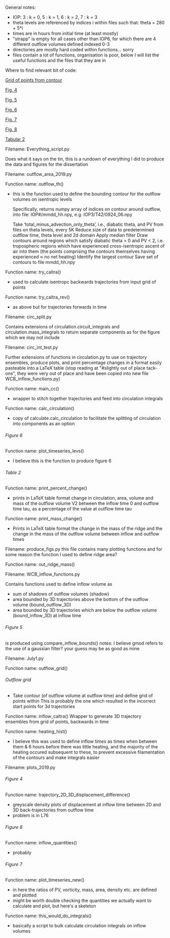 General notes:
- IOP:     3 : k = 0,   5 : k = 1,    6 : k = 2,    7 : k = 3
- theta levels are referenced by indices i within files such that:
  theta = 280 + 5*i
- times are in hours from initial time (at least mostly)
- "strapp" is empty for all cases other than IOP6, for which there are 4 different outflow volumes defined indexed 0-3
- directories are mostly hard coded within functions... sorry
- files contain a lot of functions, organisation is poor, below I will list the useful functions and the files that they are in

Where to find relevant bit of code:

[Grid of points from contour](#outflow-grid)

[Fig. 4](#figure-4)

[Fig. 5](#figure-5)

[Fig. 6](#figure-6)

[Fig. 7](#figure-7)

[Fig. 8](#figure-8)

[Tabular 2](#table-2)
  
Filename: Everything_script.py

  Does what it says on the tin, this is a rundown of everything I did to produce the data and figures for the dissertation

Filename: outflow_area_2019.py

  Function name: outflow_th()
  - this is the function used to define the bounding contour for the outflow volumes on isentropic levels

    Specifically, returns numpy array of indices on contour around outflow, into file:
	  IOP#/mmdd_hh.npy,  e.g. IOP3/T42/0924_06.npy

	  Take ‘total_minus_advection_only_theta’, i.e., diabatic theta, and PV from files on theta levels, every 5K
	  Reduce size of data to predetermined outflow time, theta level and 2d domain
	  Apply median filter
	  Draw contours around regions which satisfy diabatic theta > 0 and PV < 2, i.e. tropospheric regions which have experienced cross-isentropic ascent of air into them (the points comprising the contours themselves having experienced ≈ no net heating)
	  Identify the largest contour
	  Save set of contours to file mmdd_hh.npy

  Function name: try_caltra()
  - used to calculate isentropc backwards trajectories from input grid of points
  
  Function name: try_caltra_rev()
  - as above but for trajectories forwards in time

Filename: circ_split.py
  
  Contains extensions of circulation.circuit_integrals and circulation.mass_integrals to return separate components as for the figure which we may not include
  
Filename: circ_int_test.py

  Further extensions of functions in circulation.py to use on trajectory ensembles, produce plots, and print percentage changes in a format easily pasteable into a LaTeX table
  (stop reading at "#slightly out of place tack-ons", they were very out of place and have been copied into new file WCB_inflow_functions.py)
  
  Function name: main_cc()
  - wrapper to stitch together trajectories and feed into circulation integrals
  
  Function name: calc_circulation()
  - copy of calculate.calc_circulation to facilitate the splitting of circulation into components as an option
  
###### Figure 6
  
  Function name: plot_timeseries_levs()
  - I believe this is the function to produce figure 6
  
###### Table 2
  
  Function name: print_percent_change()
  - prints in LaTeX table format change in circulation, area, volume and mass of the outflow volume V2 between the inflow time 0 and outflow time tau, 
    as a percentage of the value at outflow time tau
    
  Function name: print_mass_change()
  - Prints in LaTeX table format the change in the mass of the ridge and the change in the mass of the outflow volume between inflow and outflow times
  
Filename: produce_figs.py
  this file contains many plotting functions
  and for some reason the function I used to define ridge area?
  
  Function name: out_ridge_mass()
  
Filename: WCB_inflow_functions.py
  
  Contains functions used to define inflow volume as
  - sum of shadows of outflow volumes (shadow)
  - area bounded by 3D trajectories above the bottom of the outflow volume (bound_outflow_3D)
  - area bounded by 3D trajectories which are below the outflow volume (bound_inflow_3D)
  at inflow time
  
###### Figure 5
  
  is produced using compare_inflow_bounds()
  notes: I believe gmod refers to the use of a gaussian filter? your guess may be as good as mine
  
Filename: July1.py

  Function name: outflow_grid()
  
###### Outflow grid
  - Take contour (of outflow volume at outflow time) and define grid of points within
    This is probably the one which resulted in the incorrect start points for 3d trajectories
  
  Function name: inflow_caltra()
    Wrapper to generate 3D trajectory ensembles from grid of points, backwards in time
    
  Function name: heating_hist()
  - I believe this was used to define inflow times as times when between them & 6 hours before there was little heating, 
    and the majority of the heating occured subsequent to these, 
    to prevent excessive filamentation of the contours and make integrals easier
  
Filename: plots_2019.py

###### Figure 4
  
  Function name: trajectory_2D_3D_displacement_difference()
  - greyscale density plots of displacement at inflow time between 2D and 3D back-trajectories from outflow time
  - problem is in L76
  
###### Figure 8
  
  Function name: inflow_quantities()
  - probably
  
###### Figure 7
  
  Function name: plot_timeseries_new()
  - in here the ratios of PV, vorticity, mass, area, density etc. are defined and plotted
  - might be worth double checking the quantities we actually want to calculate and plot, but here's a skeleton
  
  Function name: this_would_do_integrals()
  - basically a script to bulk calculate circulation integrals on inflow volumes
  
  
